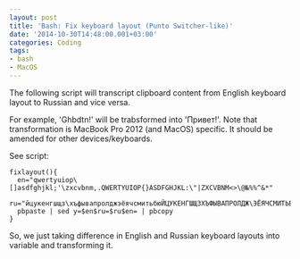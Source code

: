 ```yaml
---
layout: post
title: 'Bash: Fix keyboard layout (Punto Switcher-like)'
date: '2014-10-30T14:48:00.001+03:00'
categories: Coding
tags:
- bash
- MacOS
---
```


The following script will transcript clipboard content from English keyboard layout to Russian and vice versa.

For example, 'Ghbdtn!' will be trabsformed into 'Привет!'. Note that transformation is MacBook Pro 2012 (and MacOS) specific. It should be amended for other devices/keyboards.

See script:

	fixlayout(){
	  en="qwertyuiop\[]asdfghjkl;'\zxcvbnm,.QWERTYUIOP{}ASDFGHJKL:\"|ZXCVBNM<>\@№%%^&*"
	  ru="йцукенгшщз\хъфывапролджэёячсмитьбюЙЦУКЕНГШЩЗХЪФЫВАПРОЛДЖ\ЭЁЯЧСМИТЬБЮ\"#$:,.;"
	  pbpaste | sed y=$en$ru=$ru$en= | pbcopy
	}

So, we just taking difference in English and Russian keyboard layouts into variable and transforming it.
